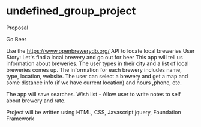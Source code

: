 # undefined_group_project

Proposal

Go Beer

Use the https://www.openbrewerydb.org/ API to locate local breweries
User Story:  Let's find a local brewery and go out for beer 
This app will tell us information about breweries.
The user types in their city and a list of local breweries comes up.
The information for each brewery includes name, type, location, website.
The user can select a brewery and get a map and some distance info (if we have current location) and hours ,phone, etc.

The app will save searches.
Wish list - Allow user to write notes to self about brewery and rate.

Project will be written using HTML, CSS, Javascript jquery, Foundation Framework
